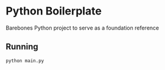 # Python Boilerplate

Barebones Python project to serve as a foundation reference

## Running
```bash
python main.py
```